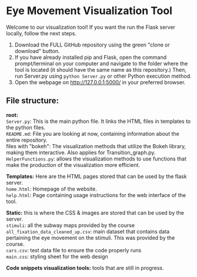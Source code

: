 # Eye Movement Visualization Tool

Welcome to our visualization tool! If you want the run the Flask server locally, follow the next steps.
1. Download the FULL GitHub repository using the green "clone or download" button.  
2. If you have already installed pip and Flask, open the command prompt/terminal on your computer and navigate to the folder where the tool is located (it should have the same name as this repository.) Then, run Server.py using `python Server.py` or other Python execution method.  
3. Open the webpage on http://127.0.0.1:5000/ in your preferred browser.

## File structure:
**root:**  
`Server.py`: This is the main python file. It links the HTML files in templates to the python files.  
`README.md`: File you are looking at now, containing information about the entire repository.  
files with "bokeh": The visualization methods that utilize the Bokeh library, making them interactive. Also applies for Transition_graph.py.  
`HelperFunctions.py`: allows the visualization methods to use functions that make the production of the visualization more efficient.  

**Templates:** Here are the HTML pages stored that can be used by the flask server.  
`home.html`: Homepage of the website.  
`help.html`: Page containing usage instructions for the web interface of the tool. 

**Static:** this is where the CSS & images are stored that can be used by the server.  
`stimuli`: all the subway maps provided by the course  
`all_fixation_data_cleaned_up.csv`: main dataset that contains data pertaining the eye movement on the stimuli. This was provided by the course.  
`cars.csv`: test data file to ensure the code properly runs  
`main.css`: styling sheet for the web design

**Code snippets visualization tools:** tools that are still in progress.
